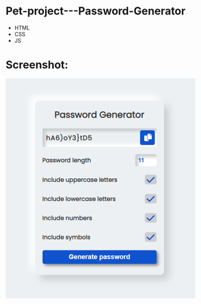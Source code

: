 # Pet-project---Password-Generator  

- HTML      
- CSS          
- JS         

# Screenshot:        
![alt text](screenshots/img1.png "screenshot1")    
  
